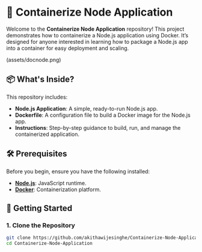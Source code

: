 # 🚀 Containerize Node Application

Welcome to the **Containerize Node Application** repository! This project demonstrates how to containerize a Node.js application using Docker. It’s designed for anyone interested in learning how to package a Node.js app into a container for easy deployment and scaling.

(assets/docnode.png)


## 📦 What's Inside?

This repository includes:

- **Node.js Application**: A simple, ready-to-run Node.js app.
- **Dockerfile**: A configuration file to build a Docker image for the Node.js app.
- **Instructions**: Step-by-step guidance to build, run, and manage the containerized application.

## 🛠 Prerequisites

Before you begin, ensure you have the following installed:

- **[Node.js](https://nodejs.org/)**: JavaScript runtime.
- **[Docker](https://www.docker.com/)**: Containerization platform.

## 🚀 Getting Started

### 1. Clone the Repository

```bash
git clone https://github.com/akithawijesinghe/Containerize-Node-Application.git
cd Containerize-Node-Application
